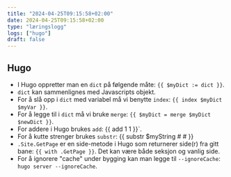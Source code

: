 ```yaml
---
title: "2024-04-25T09:15:58+02:00"
date: 2024-04-25T09:15:58+02:00
type: "læringslogg"
logs: ["hugo"]
draft: false
---
```

## Hugo

* I Hugo oppretter man en `dict` på følgende måte: `{{ $myDict := dict }}`.
* `dict` kan sammenlignes med Javascripts objekt.
* For å slå opp i `dict` med variabel må vi benytte `index`: `{{ index $myDict $myVar }}`.
* For å legge til i `dict` må vi bruke `merge`: `{{ $myDict = merge $myDict $newDict }}`.
* For addere i Hugo brukes `add`: {{ add 1 1 }}`.
* For å kutte strenger brukes `substr`: {{ substr $myString # # }}
* `.Site.GetPage` er en side-metode i Hugo som returnerer side(r) fra gitt bane: `{{ with .GetPage }}`. Det kan være både seksjon og vanlig side.
* For å ignorere "cache" under bygging kan man legge til `--ignoreCache`: `hugo server --ignoreCache`.
